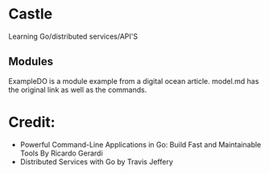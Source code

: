 # Castle
Learning Go/distributed services/API'S

## Modules
ExampleDO is a module example from a digital ocean article. model.md has the original link as well as the commands.

# Credit:
* Powerful Command-Line Applications in Go: Build Fast and Maintainable Tools By Ricardo Gerardi
* Distributed Services with Go by Travis Jeffery
